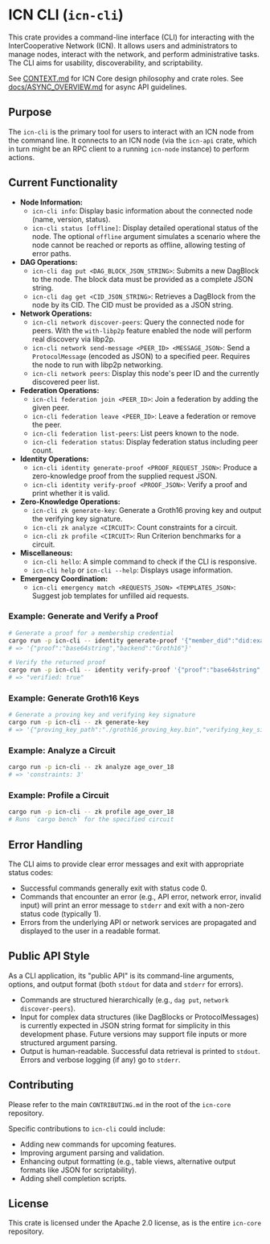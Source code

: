 # ICN CLI (`icn-cli`)

This crate provides a command-line interface (CLI) for interacting with the InterCooperative Network (ICN).
It allows users and administrators to manage nodes, interact with the network, and perform administrative tasks.
The CLI aims for usability, discoverability, and scriptability.

See [CONTEXT.md](../../CONTEXT.md) for ICN Core design philosophy and crate roles.
See [docs/ASYNC_OVERVIEW.md](../../docs/ASYNC_OVERVIEW.md) for async API guidelines.

## Purpose

The `icn-cli` is the primary tool for users to interact with an ICN node from the command line. It connects to an ICN node (via the `icn-api` crate, which in turn might be an RPC client to a running `icn-node` instance) to perform actions.

## Current Functionality

*   **Node Information:**
    *   `icn-cli info`: Display basic information about the connected node (name, version, status).
    *   `icn-cli status [offline]`: Display detailed operational status of the node. The optional `offline` argument simulates a scenario where the node cannot be reached or reports as offline, allowing testing of error paths.
*   **DAG Operations:**
    *   `icn-cli dag put <DAG_BLOCK_JSON_STRING>`: Submits a new DagBlock to the node. The block data must be provided as a complete JSON string.
    *   `icn-cli dag get <CID_JSON_STRING>`: Retrieves a DagBlock from the node by its CID. The CID must be provided as a JSON string.
*   **Network Operations:**
    *   `icn-cli network discover-peers`: Query the connected node for peers. With the `with-libp2p` feature enabled the node will perform real discovery via libp2p.
    *   `icn-cli network send-message <PEER_ID> <MESSAGE_JSON>`: Send a `ProtocolMessage` (encoded as JSON) to a specified peer. Requires the node to run with libp2p networking.
    *   `icn-cli network peers`: Display this node's peer ID and the currently discovered peer list.
*   **Federation Operations:**
    *   `icn-cli federation join <PEER_ID>`: Join a federation by adding the given peer.
    *   `icn-cli federation leave <PEER_ID>`: Leave a federation or remove the peer.
    *   `icn-cli federation list-peers`: List peers known to the node.
    *   `icn-cli federation status`: Display federation status including peer count.
*   **Identity Operations:**
    *   `icn-cli identity generate-proof <PROOF_REQUEST_JSON>`: Produce a zero-knowledge proof from the supplied request JSON.
    *   `icn-cli identity verify-proof <PROOF_JSON>`: Verify a proof and print whether it is valid.
*   **Zero-Knowledge Operations:**
    *   `icn-cli zk generate-key`: Generate a Groth16 proving key and output the verifying key signature.
    *   `icn-cli zk analyze <CIRCUIT>`: Count constraints for a circuit.
    *   `icn-cli zk profile <CIRCUIT>`: Run Criterion benchmarks for a circuit.
*   **Miscellaneous:**
    *   `icn-cli hello`: A simple command to check if the CLI is responsive.
    *   `icn-cli help` or `icn-cli --help`: Displays usage information.
*   **Emergency Coordination:**
    *   `icn-cli emergency match <REQUESTS_JSON> <TEMPLATES_JSON>`: Suggest job templates for unfilled aid requests.

### Example: Generate and Verify a Proof

```bash
# Generate a proof for a membership credential
cargo run -p icn-cli -- identity generate-proof '{"member_did":"did:example:123"}'
# => '{"proof":"base64string","backend":"Groth16"}'

# Verify the returned proof
cargo run -p icn-cli -- identity verify-proof '{"proof":"base64string","backend":"Groth16"}'
# => "verified: true"
```

### Example: Generate Groth16 Keys

```bash
# Generate a proving key and verifying key signature
cargo run -p icn-cli -- zk generate-key
# => '{"proving_key_path":"./groth16_proving_key.bin","verifying_key_signature_hex":"abc..."}'
```

### Example: Analyze a Circuit

```bash
cargo run -p icn-cli -- zk analyze age_over_18
# => 'constraints: 3'
```

### Example: Profile a Circuit

```bash
cargo run -p icn-cli -- zk profile age_over_18
# Runs `cargo bench` for the specified circuit
```

## Error Handling

The CLI aims to provide clear error messages and exit with appropriate status codes:
*   Successful commands generally exit with status code 0.
*   Commands that encounter an error (e.g., API error, network error, invalid input) will print an error message to `stderr` and exit with a non-zero status code (typically 1).
*   Errors from the underlying API or network services are propagated and displayed to the user in a readable format.

## Public API Style

As a CLI application, its "public API" is its command-line arguments, options, and output format (both `stdout` for data and `stderr` for errors).

*   Commands are structured hierarchically (e.g., `dag put`, `network discover-peers`).
*   Input for complex data structures (like DagBlocks or ProtocolMessages) is currently expected in JSON string format for simplicity in this development phase. Future versions may support file inputs or more structured argument parsing.
*   Output is human-readable. Successful data retrieval is printed to `stdout`. Errors and verbose logging (if any) go to `stderr`.

## Contributing

Please refer to the main `CONTRIBUTING.md` in the root of the `icn-core` repository.

Specific contributions to `icn-cli` could include:
*   Adding new commands for upcoming features.
*   Improving argument parsing and validation.
*   Enhancing output formatting (e.g., table views, alternative output formats like JSON for scriptability).
*   Adding shell completion scripts.

## License

This crate is licensed under the Apache 2.0 license, as is the entire `icn-core` repository.
